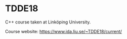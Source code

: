 # TDDE18

C++ course taken at Linköping University. 

Course website: https://www.ida.liu.se/~TDDE18/current/
